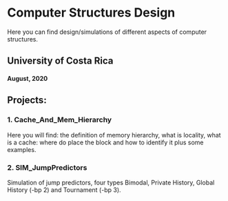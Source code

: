 # Computer Structures Design

Here you can find design/simulations of different 
aspects of computer structures.

## University of Costa Rica
#### August, 2020

## Projects:
### 1. Cache_And_Mem_Hierarchy

Here you will find: the definition of memory hierarchy, 
what is locality, what is a cache: where do place the block 
and how to identify it plus some examples.

### 2. SIM_JumpPredictors

Simulation of jump predictors, four types Bimodal, 
Private History, Global History (-bp 2) and Tournament (-bp 3).

